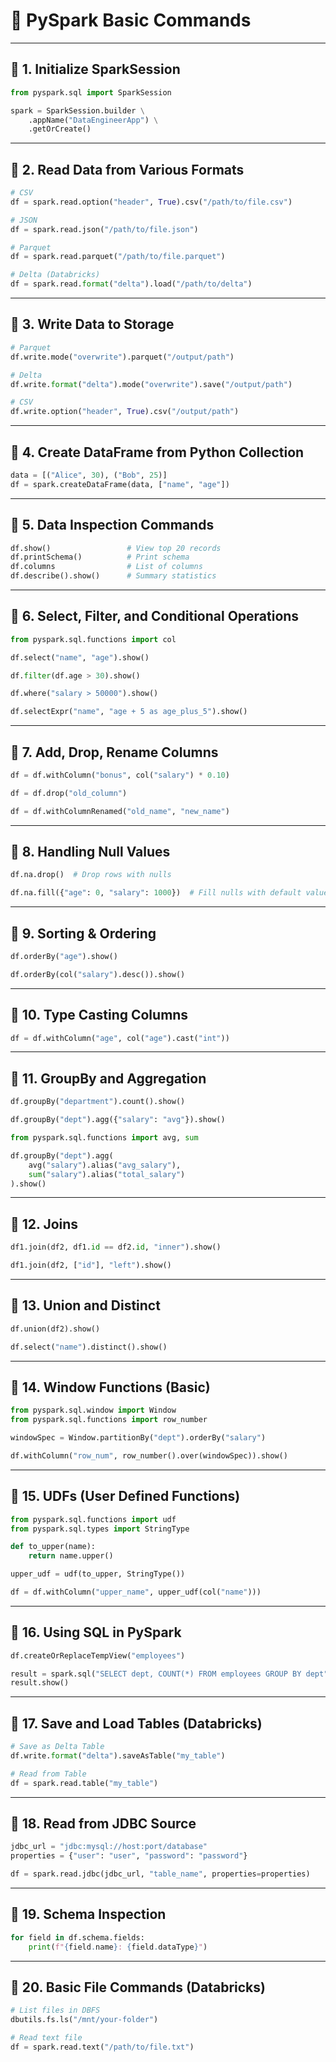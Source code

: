 # 📘 PySpark Basic Commands

---

## 🔹 1. Initialize SparkSession

```python
from pyspark.sql import SparkSession

spark = SparkSession.builder \
    .appName("DataEngineerApp") \
    .getOrCreate()
```

---

## 🔹 2. Read Data from Various Formats

```python
# CSV
df = spark.read.option("header", True).csv("/path/to/file.csv")

# JSON
df = spark.read.json("/path/to/file.json")

# Parquet
df = spark.read.parquet("/path/to/file.parquet")

# Delta (Databricks)
df = spark.read.format("delta").load("/path/to/delta")
```

---

## 🔹 3. Write Data to Storage

```python
# Parquet
df.write.mode("overwrite").parquet("/output/path")

# Delta
df.write.format("delta").mode("overwrite").save("/output/path")

# CSV
df.write.option("header", True).csv("/output/path")
```

---

## 🔹 4. Create DataFrame from Python Collection

```python
data = [("Alice", 30), ("Bob", 25)]
df = spark.createDataFrame(data, ["name", "age"])
```

---

## 🔹 5. Data Inspection Commands

```python
df.show()                 # View top 20 records
df.printSchema()          # Print schema
df.columns                # List of columns
df.describe().show()      # Summary statistics
```

---

## 🔹 6. Select, Filter, and Conditional Operations

```python
from pyspark.sql.functions import col

df.select("name", "age").show()

df.filter(df.age > 30).show()

df.where("salary > 50000").show()

df.selectExpr("name", "age + 5 as age_plus_5").show()
```

---

## 🔹 7. Add, Drop, Rename Columns

```python
df = df.withColumn("bonus", col("salary") * 0.10)

df = df.drop("old_column")

df = df.withColumnRenamed("old_name", "new_name")
```

---

## 🔹 8. Handling Null Values

```python
df.na.drop()  # Drop rows with nulls

df.na.fill({"age": 0, "salary": 1000})  # Fill nulls with default values
```

---

## 🔹 9. Sorting & Ordering

```python
df.orderBy("age").show()

df.orderBy(col("salary").desc()).show()
```

---

## 🔹 10. Type Casting Columns

```python
df = df.withColumn("age", col("age").cast("int"))
```

---

## 🔹 11. GroupBy and Aggregation

```python
df.groupBy("department").count().show()

df.groupBy("dept").agg({"salary": "avg"}).show()

from pyspark.sql.functions import avg, sum

df.groupBy("dept").agg(
    avg("salary").alias("avg_salary"),
    sum("salary").alias("total_salary")
).show()
```

---

## 🔹 12. Joins

```python
df1.join(df2, df1.id == df2.id, "inner").show()

df1.join(df2, ["id"], "left").show()
```

---

## 🔹 13. Union and Distinct

```python
df.union(df2).show()

df.select("name").distinct().show()
```

---

## 🔹 14. Window Functions (Basic)

```python
from pyspark.sql.window import Window
from pyspark.sql.functions import row_number

windowSpec = Window.partitionBy("dept").orderBy("salary")

df.withColumn("row_num", row_number().over(windowSpec)).show()
```

---

## 🔹 15. UDFs (User Defined Functions)

```python
from pyspark.sql.functions import udf
from pyspark.sql.types import StringType

def to_upper(name):
    return name.upper()

upper_udf = udf(to_upper, StringType())

df = df.withColumn("upper_name", upper_udf(col("name")))
```

---

## 🔹 16. Using SQL in PySpark

```python
df.createOrReplaceTempView("employees")

result = spark.sql("SELECT dept, COUNT(*) FROM employees GROUP BY dept")
result.show()
```

---

## 🔹 17. Save and Load Tables (Databricks)

```python
# Save as Delta Table
df.write.format("delta").saveAsTable("my_table")

# Read from Table
df = spark.read.table("my_table")
```

---

## 🔹 18. Read from JDBC Source

```python
jdbc_url = "jdbc:mysql://host:port/database"
properties = {"user": "user", "password": "password"}

df = spark.read.jdbc(jdbc_url, "table_name", properties=properties)
```

---

## 🔹 19. Schema Inspection

```python
for field in df.schema.fields:
    print(f"{field.name}: {field.dataType}")
```

---

## 🔹 20. Basic File Commands (Databricks)

```python
# List files in DBFS
dbutils.fs.ls("/mnt/your-folder")

# Read text file
df = spark.read.text("/path/to/file.txt")
```
